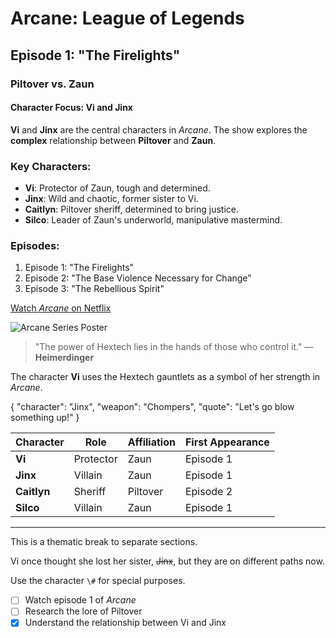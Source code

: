 # Arcane: League of Legends
## Episode 1: "The Firelights"
### Piltover vs. Zaun
#### Character Focus: Vi and Jinx

 **Vi** and **Jinx** are the central characters in *Arcane*.
The show explores the **complex** relationship between **Piltover** and **Zaun**.

### Key Characters:
- **Vi**: Protector of Zaun, tough and determined.
- **Jinx**: Wild and chaotic, former sister to Vi.
- **Caitlyn**: Piltover sheriff, determined to bring justice.
- **Silco**: Leader of Zaun's underworld, manipulative mastermind.

### Episodes:
1. Episode 1: "The Firelights"
2. Episode 2: "The Base Violence Necessary for Change"
3. Episode 3: "The Rebellious Spirit"

[Watch *Arcane* on Netflix](https://www.netflix.com/title/81037713)

![Arcane Series Poster](https://example.com/arcane-poster.jpg)

> "The power of Hextech lies in the hands of those who control it." — **Heimerdinger**

The character **Vi** uses the Hextech gauntlets as a symbol of her strength in *Arcane*.

{
  "character": "Jinx",
  "weapon": "Chompers",
  "quote": "Let's go blow something up!"
}

| Character      | Role         | Affiliation   | First Appearance |
|----------------|--------------|---------------|------------------|
| **Vi**         | Protector    | Zaun          | Episode 1        |
| **Jinx**       | Villain      | Zaun          | Episode 1        |
| **Caitlyn**    | Sheriff      | Piltover      | Episode 2        |
| **Silco**      | Villain      | Zaun          | Episode 1        |


---

This is a thematic break to separate sections.


Vi once thought she lost her sister, ~~Jinx~~, but they are on different paths now.

Use the character `\#` for special purposes.

- [ ] Watch episode 1 of *Arcane*
- [ ] Research the lore of Piltover
- [x] Understand the relationship between Vi and Jinx
